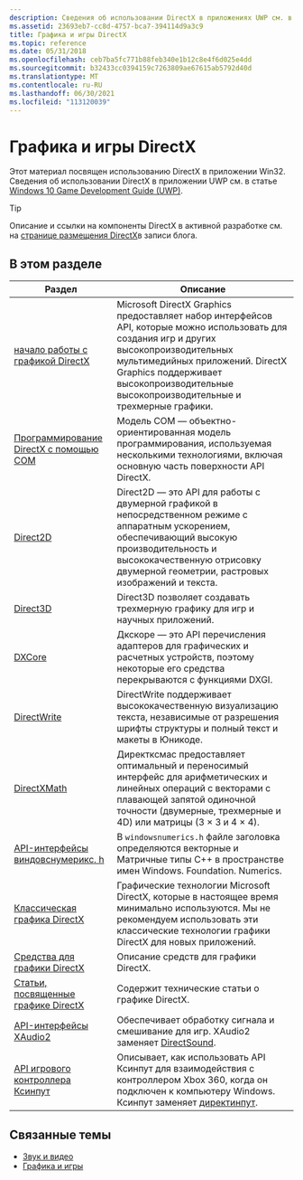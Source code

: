 ```yaml
---
description: Сведения об использовании DirectX в приложениях UWP см. в разделе игры и DirectX (UWP).
ms.assetid: 23693eb7-cc8d-4757-bca7-394114d9a3c9
title: Графика и игры DirectX
ms.topic: reference
ms.date: 05/31/2018
ms.openlocfilehash: ceb7ba5fc771b88feb340e1b12c8e4f6d025e4dd
ms.sourcegitcommit: b32433cc0394159c7263809ae67615ab5792d40d
ms.translationtype: MT
ms.contentlocale: ru-RU
ms.lasthandoff: 06/30/2021
ms.locfileid: "113120039"
---
```

# <a name="directx-graphics-and-gaming"></a>Графика и игры DirectX

Этот материал посвящен использованию DirectX в приложении Win32. Сведения об использовании DirectX в приложении UWP см. в статье [Windows 10 Game Development Guide (UWP)](/windows/uwp/gaming/e2e).

> [!TIP]
> Описание и ссылки на компоненты DirectX в активной разработке см. на [странице размещения DirectX](https://devblogs.microsoft.com/directx/landing-page/)в записи блога.

## <a name="in-this-section"></a>В этом разделе

| Раздел | Описание |
|-|-|
| [начало работы с графикой DirectX](./getting-started-with-directx-graphics.md) | Microsoft DirectX Graphics предоставляет набор интерфейсов API, которые можно использовать для создания игр и других высокопроизводительных мультимедийных приложений. DirectX Graphics поддерживает высокопроизводительные высокопроизводительные и трехмерные графики. |
| [Программирование DirectX с помощью COM](prog-dx-with-com.md) | Модель COM — объектно-ориентированная модель программирования, используемая несколькими технологиями, включая основную часть поверхности API DirectX. |
| [Direct2D](./direct2d/direct2d-portal.md) | Direct2D — это API для работы с двумерной графикой в непосредственном режиме с аппаратным ускорением, обеспечивающий высокую производительность и высококачественную отрисовку двумерной геометрии, растровых изображений и текста. |
| [Direct3D](./direct3d.md) | Direct3D позволяет создавать трехмерную графику для игр и научных приложений. |
| [DXCore](./dxcore/dxcore.md) | Дкскоре — это API перечисления адаптеров для графических и расчетных устройств, поэтому некоторые его средства перекрываются с функциями DXGI. |
| [DirectWrite](./directwrite/direct-write-portal.md) | DirectWrite поддерживает высококачественную визуализацию текста, независимые от разрешения шрифты структуры и полный текст и макеты в Юникоде. |
| [DirectXMath](./dxmath/directxmath-portal.md) | Директксмас предоставляет оптимальный и переносимый интерфейс для арифметических и линейных операций с векторами с плавающей запятой одиночной точности (двумерные, трехмерные и 4D) или матрицы (3 × 3 и 4 × 4). |
| [API-интерфейсы виндовснумерикс. h](./numerics_h/windowsnumerics-h-apis-portal.md) | В `windowsnumerics.h` файле заголовка определяются векторные и Матричные типы C++ в пространстве имен Windows. Foundation. Numerics. |
| [Классическая графика DirectX](./classic-directx-graphics.md) | Графические технологии Microsoft DirectX, которые в настоящее время минимально используются. Мы не рекомендуем использовать эти классические технологии графики DirectX для новых приложений. |
| [Средства для графики DirectX](./direct3dtools/dx-graphics-tools.md) | Описание средств для графики DirectX. |
| [Статьи, посвященные графике DirectX](./direct3darticles/directx-graphics-articles-portal.md) | Содержит технические статьи о графике DirectX. |
| [API-интерфейсы XAudio2](./xaudio2/xaudio2-apis-portal.md) | Обеспечивает обработку сигнала и смешивание для игр. XAudio2 заменяет [DirectSound](/previous-versions/windows/desktop/ee416960(v=vs.85)). |
| [API игрового контроллера Ксинпут](./xinput/xinput-game-controller-apis-portal.md) | Описывает, как использовать API Ксинпут для взаимодействия с контроллером Xbox 360, когда он подключен к компьютеру Windows. Ксинпут заменяет [директинпут](/previous-versions/windows/desktop/ee416842(v=vs.85)). |

## <a name="related-topics"></a>Связанные темы

* [Звук и видео](./audio-and-video.md)
* [Графика и игры](./graphics-and-multimedia.md)
